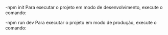 -npm init
Para executar o projeto em modo de desenvolvimento, execute o comando:

-npm run dev
Para executar o projeto em modo de produção, execute o comando:
